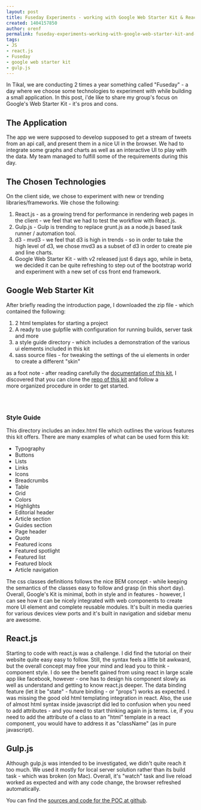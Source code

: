 ```yaml
---
layout: post
title: Fuseday Experiments - working with Google Web Starter Kit & React.js
created: 1404157850
author: orenf
permalink: fuseday-experiments-working-with-google-web-starter-kit-and-react-js
tags:
- JS
- react.js
- Fuseday
- google web starter kit
- gulp.js
---
```

<p>In Tikal, we are conducting 2 times a year something called &quot;Fuseday&quot; - a day where we choose some technologies to experiment with while building a small application. In this post, i&#39;de like to share my group&#39;s focus on Google&#39;s Web Starter Kit - it&#39;s pros and cons.</p>

<h2>The Application</h2>

<p>The app we were supposed to develop supposed to get a stream of tweets from an api call, and present them in a nice UI in the browser. We had to integrate some graphs and charts as well as an interactive UI to play with the data. My team managed to fulfill some of the requirements during this day.</p>

<h2>The Chosen Technologies</h2>

<p>On the client side, we chose to experiment with new or trending libraries/frameworks. We chose the following:</p>

<ol>
	<li>React.js - as a growing trend for performance in rendering web pages in the client - we feel that we had to test the workflow with React.js.</li>
	<li>Gulp.js - Gulp is trending to replace grunt.js as a node.js based task runner / automation tool.</li>
	<li>d3 - mvd3 - we feel that d3 is high in trends - so in order to take the high level of d3, we chose mvd3 as a subset of d3 in order to create pie and line charts.</li>
	<li>Google Web Starter Kit - with v2 released just 6 days ago,&nbsp;while in beta, we decided it can be quite refreshing to step out of the bootstrap world and experiment with a new set of css front end framework.</li>
</ol>

<h2>Google Web Starter Kit</h2>

<p>After briefly reading the introduction page, I downloaded the zip file - which contained the following:</p>

<ol>
	<li>2 html templates for starting a project</li>
	<li>A ready to use gulpfile with configuration for running builds, server task and more</li>
	<li>a style guide directory - which includes a demonstration of the various ui elements included in this kit</li>
	<li>sass source files - for tweaking the settings of the ui elements in order to create a different &quot;skin&quot;</li>
</ol>

<p>as a foot note - after reading carefully the <a href="https://developers.google.com/web/fundamentals/tools/">documentation of this kit</a>, I discovered that you can clone the <a href="https://github.com/google/web-starter-kit">repo of this kit</a> and follow a more&nbsp;organized procedure in order to get started.</p>

<h3>&nbsp;</h3>

<h3>Style Guide</h3>

<p>This directory includes an index.html file which outlines the various features this kit offers. There are many examples of what can be used form this kit:</p>

<ul>
	<li>Typography</li>
	<li>Buttons</li>
	<li>Lists</li>
	<li>Links</li>
	<li>Icons</li>
	<li>Breadcrumbs</li>
	<li>Table</li>
	<li>Grid</li>
	<li>Colors</li>
	<li>Highlights</li>
	<li>Editorial header</li>
	<li>Article section</li>
	<li>Guides section</li>
	<li>Page header</li>
	<li>Quote</li>
	<li>Featured icons</li>
	<li>Featured spotlight</li>
	<li>Featured list</li>
	<li>Featured block</li>
	<li>Article navigation</li>
</ul>

<p>The css classes definitions follows the nice BEM concept - while keeping the semantics of the&nbsp;classes easy to follow and grasp (in this short day). Overall, Google&#39;s Kit is minimal, both in style and in features - however, I can see how it can be nicely integrated with web components to create more UI element and complete reusable modules. It's built in media queries for various devices view ports and it's built in navigation and sidebar menu are awesome.</p>

<h2>React.js</h2>

<p>Starting to code with react.js was a challenge. I did find the tutorial on their website quite easy easy to follow. Still, the syntax feels a little bit awkward, but the overall concept may free your mind and lead you to think - component style. I do see the benefit gained from using react in large scale app like facebook, however - one has to design his component slowly as well as understand and getting to know react.js deeper. The data binding feature (let it be &quot;state&quot; - future binding - or &quot;props&quot;) works as expected. I was missing the good old html templating integration in react. Also, the use of almost html syntax inside javascript did led to confusion when you need to add attributes - and you need to start thinking again in js terms. i.e, if you need to add the attribute of a class to an &quot;html&quot; template in a react component, you would have to address it as &quot;className&quot; (as in pure javascript).</p>

<h2>Gulp.js</h2>

<p>Although gulp.js was intended to be investigated, we didn&#39;t quite reach it too much. We used it mostly for local server solution rather than its build task - which was broken (on Mac). Overall, it&#39;s &quot;watch&quot; task and live reload worked as expected and with any code change, the browser refreshed automatically.</p>

<p>You can find the <a href="https://github.com/orizens/fuse-jun14-loitfos-client" target="_blank">sources and code for the POC at github</a>.</p>
